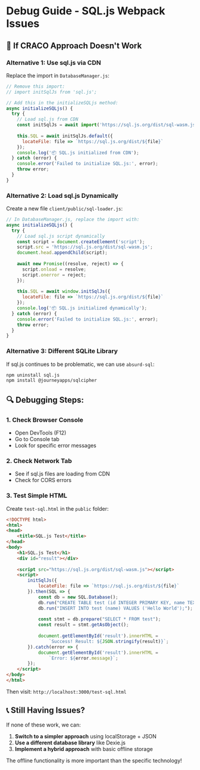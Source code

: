 # Debug Guide - SQL.js Webpack Issues

## 🚨 If CRACO Approach Doesn't Work

### **Alternative 1: Use sql.js via CDN**

Replace the import in `DatabaseManager.js`:

```javascript
// Remove this import:
// import initSqlJs from 'sql.js';

// Add this in the initializeSQLjs method:
async initializeSQLjs() {
  try {
    // Load sql.js from CDN
    const initSqlJs = await import('https://sql.js.org/dist/sql-wasm.js');
    
    this.SQL = await initSqlJs.default({
      locateFile: file => `https://sql.js.org/dist/${file}`
    });
    console.log('📦 SQL.js initialized from CDN');
  } catch (error) {
    console.error('Failed to initialize SQL.js:', error);
    throw error;
  }
}
```

### **Alternative 2: Load sql.js Dynamically**

Create a new file `client/public/sql-loader.js`:

```javascript
// In DatabaseManager.js, replace the import with:
async initializeSQLjs() {
  try {
    // Load sql.js script dynamically
    const script = document.createElement('script');
    script.src = 'https://sql.js.org/dist/sql-wasm.js';
    document.head.appendChild(script);
    
    await new Promise((resolve, reject) => {
      script.onload = resolve;
      script.onerror = reject;
    });
    
    this.SQL = await window.initSqlJs({
      locateFile: file => `https://sql.js.org/dist/${file}`
    });
    console.log('📦 SQL.js initialized dynamically');
  } catch (error) {
    console.error('Failed to initialize SQL.js:', error);
    throw error;
  }
}
```

### **Alternative 3: Different SQLite Library**

If sql.js continues to be problematic, we can use `absurd-sql`:

```bash
npm uninstall sql.js
npm install @journeyapps/sqlcipher
```

## 🔍 **Debugging Steps:**

### **1. Check Browser Console**
- Open DevTools (F12)
- Go to Console tab
- Look for specific error messages

### **2. Check Network Tab**
- See if sql.js files are loading from CDN
- Check for CORS errors

### **3. Test Simple HTML**

Create `test-sql.html` in the `public` folder:

```html
<!DOCTYPE html>
<html>
<head>
    <title>SQL.js Test</title>
</head>
<body>
    <h1>SQL.js Test</h1>
    <div id="result"></div>
    
    <script src="https://sql.js.org/dist/sql-wasm.js"></script>
    <script>
        initSqlJs({
            locateFile: file => `https://sql.js.org/dist/${file}`
        }).then(SQL => {
            const db = new SQL.Database();
            db.run("CREATE TABLE test (id INTEGER PRIMARY KEY, name TEXT);");
            db.run("INSERT INTO test (name) VALUES ('Hello World');");
            
            const stmt = db.prepare("SELECT * FROM test");
            const result = stmt.getAsObject();
            
            document.getElementById('result').innerHTML = 
                `Success! Result: ${JSON.stringify(result)}`;
        }).catch(error => {
            document.getElementById('result').innerHTML = 
                `Error: ${error.message}`;
        });
    </script>
</body>
</html>
```

Then visit: `http://localhost:3000/test-sql.html`

## 📞 **Still Having Issues?**

If none of these work, we can:
1. **Switch to a simpler approach** using localStorage + JSON
2. **Use a different database library** like Dexie.js
3. **Implement a hybrid approach** with basic offline storage

The offline functionality is more important than the specific technology! 